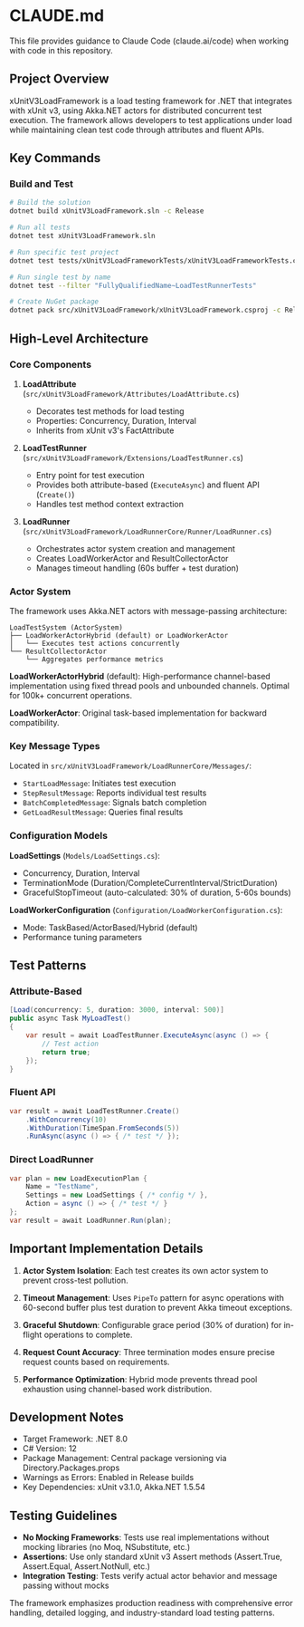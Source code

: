 # CLAUDE.md

This file provides guidance to Claude Code (claude.ai/code) when working with code in this repository.

## Project Overview

xUnitV3LoadFramework is a load testing framework for .NET that integrates with xUnit v3, using Akka.NET actors for distributed concurrent test execution. The framework allows developers to test applications under load while maintaining clean test code through attributes and fluent APIs.

## Key Commands

### Build and Test
```bash
# Build the solution
dotnet build xUnitV3LoadFramework.sln -c Release

# Run all tests
dotnet test xUnitV3LoadFramework.sln

# Run specific test project
dotnet test tests/xUnitV3LoadFrameworkTests/xUnitV3LoadFrameworkTests.csproj

# Run single test by name
dotnet test --filter "FullyQualifiedName~LoadTestRunnerTests"

# Create NuGet package
dotnet pack src/xUnitV3LoadFramework/xUnitV3LoadFramework.csproj -c Release
```

## High-Level Architecture

### Core Components

1. **LoadAttribute** (`src/xUnitV3LoadFramework/Attributes/LoadAttribute.cs`)
   - Decorates test methods for load testing
   - Properties: Concurrency, Duration, Interval
   - Inherits from xUnit v3's FactAttribute

2. **LoadTestRunner** (`src/xUnitV3LoadFramework/Extensions/LoadTestRunner.cs`)
   - Entry point for test execution
   - Provides both attribute-based (`ExecuteAsync`) and fluent API (`Create()`)
   - Handles test method context extraction

3. **LoadRunner** (`src/xUnitV3LoadFramework/LoadRunnerCore/Runner/LoadRunner.cs`)
   - Orchestrates actor system creation and management
   - Creates LoadWorkerActor and ResultCollectorActor
   - Manages timeout handling (60s buffer + test duration)

### Actor System

The framework uses Akka.NET actors with message-passing architecture:

```
LoadTestSystem (ActorSystem)
├── LoadWorkerActorHybrid (default) or LoadWorkerActor
│   └── Executes test actions concurrently
└── ResultCollectorActor
    └── Aggregates performance metrics
```

**LoadWorkerActorHybrid** (default): High-performance channel-based implementation using fixed thread pools and unbounded channels. Optimal for 100k+ concurrent operations.

**LoadWorkerActor**: Original task-based implementation for backward compatibility.

### Key Message Types

Located in `src/xUnitV3LoadFramework/LoadRunnerCore/Messages/`:
- `StartLoadMessage`: Initiates test execution
- `StepResultMessage`: Reports individual test results
- `BatchCompletedMessage`: Signals batch completion
- `GetLoadResultMessage`: Queries final results

### Configuration Models

**LoadSettings** (`Models/LoadSettings.cs`):
- Concurrency, Duration, Interval
- TerminationMode (Duration/CompleteCurrentInterval/StrictDuration)
- GracefulStopTimeout (auto-calculated: 30% of duration, 5-60s bounds)

**LoadWorkerConfiguration** (`Configuration/LoadWorkerConfiguration.cs`):
- Mode: TaskBased/ActorBased/Hybrid (default)
- Performance tuning parameters

## Test Patterns

### Attribute-Based
```csharp
[Load(concurrency: 5, duration: 3000, interval: 500)]
public async Task MyLoadTest()
{
    var result = await LoadTestRunner.ExecuteAsync(async () => {
        // Test action
        return true;
    });
}
```

### Fluent API
```csharp
var result = await LoadTestRunner.Create()
    .WithConcurrency(10)
    .WithDuration(TimeSpan.FromSeconds(5))
    .RunAsync(async () => { /* test */ });
```

### Direct LoadRunner
```csharp
var plan = new LoadExecutionPlan {
    Name = "TestName",
    Settings = new LoadSettings { /* config */ },
    Action = async () => { /* test */ }
};
var result = await LoadRunner.Run(plan);
```

## Important Implementation Details

1. **Actor System Isolation**: Each test creates its own actor system to prevent cross-test pollution.

2. **Timeout Management**: Uses `PipeTo` pattern for async operations with 60-second buffer plus test duration to prevent Akka timeout exceptions.

3. **Graceful Shutdown**: Configurable grace period (30% of duration) for in-flight operations to complete.

4. **Request Count Accuracy**: Three termination modes ensure precise request counts based on requirements.

5. **Performance Optimization**: Hybrid mode prevents thread pool exhaustion using channel-based work distribution.

## Development Notes

- Target Framework: .NET 8.0
- C# Version: 12
- Package Management: Central package versioning via Directory.Packages.props
- Warnings as Errors: Enabled in Release builds
- Key Dependencies: xUnit v3.1.0, Akka.NET 1.5.54

## Testing Guidelines

- **No Mocking Frameworks**: Tests use real implementations without mocking libraries (no Moq, NSubstitute, etc.)
- **Assertions**: Use only standard xUnit v3 Assert methods (Assert.True, Assert.Equal, Assert.NotNull, etc.)
- **Integration Testing**: Tests verify actual actor behavior and message passing without mocks

The framework emphasizes production readiness with comprehensive error handling, detailed logging, and industry-standard load testing patterns.